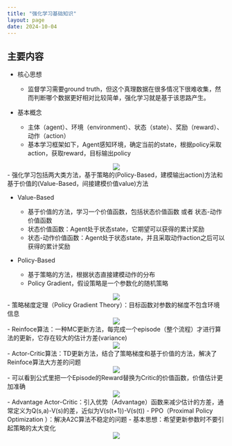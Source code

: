 ```yaml
---
title: "强化学习基础知识"
layout: page
date: 2024-10-04
---
```


## 主要内容

- 核心思想
    - 监督学习需要ground truth，但这个真理数据在很多情况下很难收集，然而判断哪个数据更好相对比较简单，强化学习就是基于该思路产生。

- 基本概念
    - 主体（agent）、环境（environment）、状态（state）、奖励（reward）、动作（action）
    - 基本学习框架如下，Agent感知环境，确定当前的state，根据policy采取action，获取reward，目标输出policy
<div style="text-align: center"><img src="/wiki/attach/images/RL-01.png" style="max-width:600px"></div>
    - 强化学习包括两大类方法，基于策略的(Policy-Based，建模输出action)方法和基于价值的(Value-Based，间接建模价值value)方法

- Value-Based
  - 基于价值的方法，学习一个价值函数，包括状态价值函数 或者 状态-动作价值函数
  - 状态价值函数：Agent处于状态state，它期望可以获得的累计奖励
  - 状态-动作价值函数：Agent处于状态state，并且采取动作action之后可以获得的累计奖励

- Policy-Based
    - 基于策略的方法，根据状态直接建模动作的分布
    - Policy Gradient，假设策略是一个参数化的随机策略
<div style="text-align: center"><img src="/wiki/attach/images/RL-02.png" style="max-width:400px"></div>
    - 策略梯度定理（Policy Gradient Theory）：目标函数对参数的梯度不包含环境信息
<div style="text-align: center"><img src="/wiki/attach/images/RL-03.png" style="max-width:300px"></div>
    - Reinfoce算法：一种MC更新方法，每完成一个episode（整个流程）才进行算法的更新，它存在较大的估计方差(variance)
<div style="text-align: center"><img src="/wiki/attach/images/RL-04.png" style="max-width:600px"></div>
    - Actor-Critic算法：TD更新方法，结合了策略梯度和基于价值的方法，解决了Reinfoce算法大方差的问题
<div style="text-align: center"><img src="/wiki/attach/images/RL-05.png" style="max-width:400px"></div>
        - 可以看到公式里把一个Episode的Reward替换为Critic的价值函数，价值估计更加准确
<div style="text-align: center"><img src="/wiki/attach/images/RL-06.png" style="max-width:600px"></div>
    - Advantage Actor-Critic：引入优势（Advantage）函数来减少估计的方差，通常定义为Q(s,a)-V(s)的差，近似为V(s(t+1))-V(s(t))
    - PPO（Proximal Policy Optimization ）：解决A2C算法不稳定的问题
        - 基本思想：希望更新参数时不要引起策略的太大变化
<div style="text-align: center"><img src="/wiki/attach/images/RL-07.png" style="max-width:600px"></div>


   

